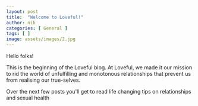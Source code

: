 ```yaml
---
layout: post
title:  "Welcome to Loveful!"
author: nik
categories: [ General ]
tags: [ ]
image: assets/images/2.jpg
---
```


Hello folks!

This is the beginning of the Loveful blog. At Loveful, we made it our mission to rid the world of unfulfilling and monotonous relationships that prevent us from realising our true-selves.

Over the next few posts you'll get to read life changing tips on relationships and sexual health
